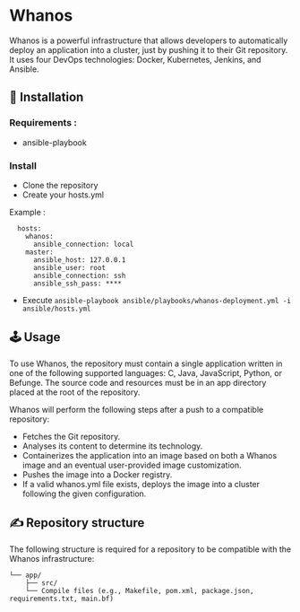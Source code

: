 # Whanos

Whanos is a powerful infrastructure that allows developers to automatically deploy an application into a cluster, just by pushing it to their Git repository. It uses four DevOps technologies: Docker, Kubernetes, Jenkins, and Ansible.

## 🚀 Installation

### Requirements :

- ansible-playbook

### Install

- Clone the repository
- Create your hosts.yml

Example :
```all:
  hosts:
    whanos:
      ansible_connection: local
    master:
      ansible_host: 127.0.0.1
      ansible_user: root
      ansible_connection: ssh
      ansible_ssh_pass: ****
```

- Execute `ansible-playbook ansible/playbooks/whanos-deployment.yml -i ansible/hosts.yml`


## 🕹️ Usage

To use Whanos, the repository must contain a single application written in one of the following supported languages: C, Java, JavaScript, Python, or Befunge. The source code and resources must be in an app directory placed at the root of the repository.

Whanos will perform the following steps after a push to a compatible repository:

- Fetches the Git repository.
- Analyses its content to determine its technology.
- Containerizes the application into an image based on both a Whanos image and an eventual user-provided image customization.
- Pushes the image into a Docker registry.
- If a valid whanos.yml file exists, deploys the image into a cluster following the given configuration.

## ✍️ Repository structure

The following structure is required for a repository to be compatible with the Whanos infrastructure:

```.
└── app/
    ├── src/
    └── Compile files (e.g., Makefile, pom.xml, package.json, requirements.txt, main.bf)
```